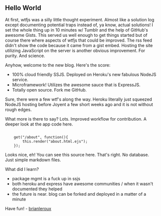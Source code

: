 Hello World
-----------

At first, wtfjs was a silly little thought experiment. Almost like a solution log except documenting potential traps instead of, ya know, actual solutions! I set the whole thing up in 10 minutes w/ Tumblr and the help of GitHub's awesome Gists. This served us well enough to get things started but of course there where aspects of wtfjs that could be improved. The rss feed didn't show the code because it came from a gist embed. Hosting the site utilizing JavaScript on the server is another obvious improvement. For purity. And science. 

Anyhow, welcome to the new blog. Here's the score:

- 100% cloud friendly SSJS. Deployed on Heroku's new fabulous NodeJS service.
- Microframework! Utilizes the awesome sauce that is ExpressJS.
- Totally open source. Fork me GitHub.

Sure, there were a few wtf's along the way. Heroku literally just squeezed NodeJS hosting before Joyent a few short weeks ago and it is not without rough edges. 

What more is there to say? Lots. Improved workflow for contribution. A deeper look at the app code here.

<code>
    get("/about", function(){
        this.render("about.html.ejs");
    });
</code>

Looks nice, eh! You can see this source here. That's right. No database. Just simple markdown files.

What did I learn?

- package mgmt is a fuck up in ssjs
- both heroku and express have awesome communities / when it wasn't documented they helped
- the future is near. blog can be forked and deployed in a matter of a minute

Have fun! - <a href="http://twitter.com/brianleroux">brianleroux</a>